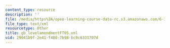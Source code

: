 ```yaml
---
content_type: resource
description: ''
file: /media/https%3A/open-learning-course-data-rc.s3.amazonaws.com/6-170-laboratory-in-software-engineering-fall-2005/29041b9f2e41f4807b98bc9c6331707d_gb_levelamendmentFT05.xml
file_type: text/xml
resourcetype: Other
title: gb_levelamendmentFT05.xml
uid: 29041b9f-2e41-f480-7b98-bc9c6331707d
---
```


